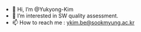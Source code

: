 - 👋 Hi, I’m @Yukyong-Kim
- 👀 I’m interested in SW quality assessment.
- 📫 How to reach me : ykim.be@sookmyung.ac.kr

<!---
Yukyong-Kim/Yukyong-Kim is a ✨ special ✨ repository because its `README.md` (this file) appears on your GitHub profile.
You can click the Preview link to take a look at your changes.
--->
